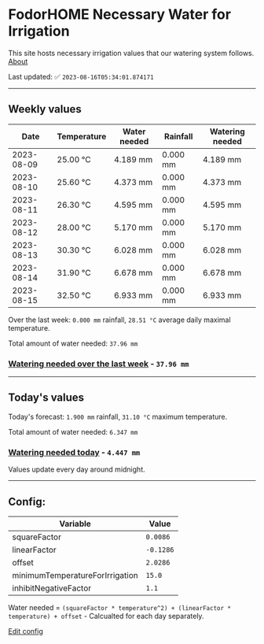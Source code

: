 # FodorHOME Necessary Water for Irrigation

This site hosts necessary irrigation values that our watering system follows. [About](https://github.com/redyau/irrigation)

Last updated: ✅ `2023-08-16T05:34:01.874171`

---

## Weekly values

| Date | Temperature | Water needed | Rainfall | Watering needed |
|-----|-----|-----|-----|-----|
| 2023-08-09 | 25.00 °C | 4.189 mm | 0.000 mm | 4.189 mm |
| 2023-08-10 | 25.60 °C | 4.373 mm | 0.000 mm | 4.373 mm |
| 2023-08-11 | 26.30 °C | 4.595 mm | 0.000 mm | 4.595 mm |
| 2023-08-12 | 28.00 °C | 5.170 mm | 0.000 mm | 5.170 mm |
| 2023-08-13 | 30.30 °C | 6.028 mm | 0.000 mm | 6.028 mm |
| 2023-08-14 | 31.90 °C | 6.678 mm | 0.000 mm | 6.678 mm |
| 2023-08-15 | 32.50 °C | 6.933 mm | 0.000 mm | 6.933 mm |


Over the last week: `0.000 mm` rainfall, `28.51 °C` average daily maximal temperature.

Total amount of water needed: `37.96 mm`

### [Watering needed over the last week](lastweek.txt) - `37.96 mm`

---

## Today's values

Today's forecast: `1.900 mm` rainfall, `31.10 °C` maximum temperature.

Total amount of water needed: `6.347 mm`

### [Watering needed today](today.txt) - `4.447 mm`

Values update every day around midnight.

---

## Config:

| Variable | Value |
|-----|-----|
| squareFactor | `0.0086` |
| linearFactor | `-0.1286` |
| offset | `2.0286` |
| minimumTemperatureForIrrigation | `15.0` |
| inhibitNegativeFactor | `1.1` |

Water needed = `(squareFactor * temperature^2) + (linearFactor * temperature) + offset` - Calcualted for each day separately.

[Edit config](https://github.com/RedyAu/irrigation/edit/main/config.json)
